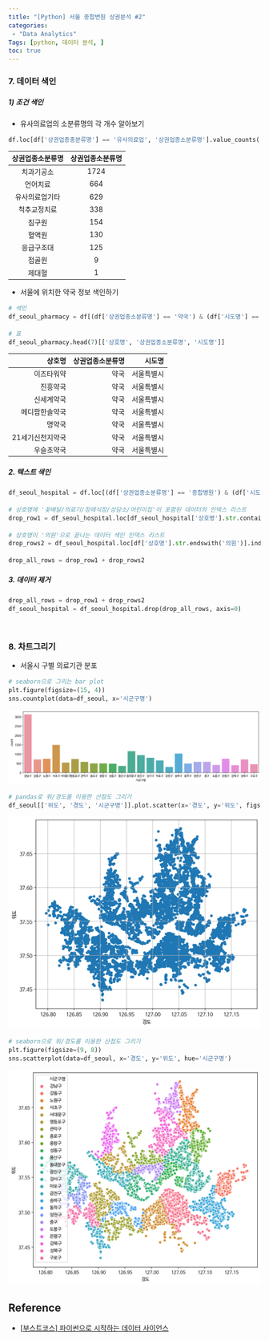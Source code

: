```yaml
---
title: "[Python] 서울 종합변원 상권분석 #2"
categories: 
 - "Data Analytics"
Tags: [python, 데이터 분석, ]
toc: true
---
```




### 7. 데이터 색인

##### 1) 조건 색인

-  유사의료업의 소분류명의 각 개수 알아보기

```python
df.loc[df['상권업종중분류명'] == '유사의료업', '상권업종소분류명'].value_counts()
```

| 상권업종소분류명 | 상권업종소분류명 |
| :--------------: | :--------------: |
|    치과기공소    |       1724       |
|     언어치료     |       664        |
|  유사의료업기타  |       629        |
|   척추교정치료   |       338        |
|      침구원      |       154        |
|      혈액원      |       130        |
|    응급구조대    |       125        |
|      접골원      |        9         |
|      제대혈      |        1         |



- 서울에 위치한 약국 정보 색인하기

```python
# 색인
df_seoul_pharmacy = df[(df['상권업종소분류명'] == '약국') & (df['시도명'] == '서울특별시')]

# 표
df_seoul_pharmacy.head(7)[['상호명', '상권업종소분류명', '시도명']]
```

|           상호명 | 상권업종소분류명 |     시도명 |
| ---------------: | ---------------: | ---------: |
|       이즈타워약 |             약국 | 서울특별시 |
|         진흥약국 |             약국 | 서울특별시 |
|       신세계약국 |             약국 | 서울특별시 |
|   메디팜한솔약국 |             약국 | 서울특별시 |
|           명약국 |             약국 | 서울특별시 |
| 21세기신천지약국 |             약국 | 서울특별시 |
|       우슬초약국 |             약국 | 서울특별시 |



##### 2. 텍스트 색인

```python
df_seoul_hospital = df.loc[(df['상권업종소분류명'] == '종합병원') & (df['시도명'] == '서울특별시')]

# 상호명에 '꽃배달/의료기/장례식장/상담소/어린이집'이 포함된 데이터의 인덱스 리스트
drop_row1 = df_seoul_hospital.loc[df_seoul_hospital['상호명'].str.contains('꽃배달|의료기|장례식장|상담소|어린이집')].index.tolist()

# 상호명이 '의원'으로 끝나는 데이터 색인 인덱스 리스트
drop_rows2 = df_seoul_hospital.loc[df['상호명'].str.endswith('의원')].index.tolist()

drop_all_rows = drop_row1 + drop_rows2

```



##### 3. 데이터 제거

```python
drop_all_rows = drop_row1 + drop_rows2
df_seoul_hospital = df_seoul_hospital.drop(drop_all_rows, axis=0) 
```

​	



### 8. 차트그리기

- 서울시 구별 의료기관 분포

```python
# seaborn으로 그리는 bar plot
plt.figure(figsize=(15, 4))
sns.countplot(data=df_seoul, x='시군구명')
```

![서울시 구별 의료기관 분포1](/assets/seoul_district_barplot.png)



```python
# pandas로 위/경도를 이용한 산점도 그리기
df_seoul[['위도', '경도', '시군구명']].plot.scatter(x='경도', y='위도', figsize=(8, 7), grid=True)
```

![서울시 구별 의료기관 분포2](/assets/seoul_district_scatterplot1.png)



```python
# seaborn으로 위/경도를 이용한 산점도 그리기
plt.figure(figsize=(9, 8))
sns.scatterplot(data=df_seoul, x='경도', y='위도', hue='시군구명')
```

![서울시 구별 의료기관 분포3](/assets/seoul_district_scatterplot2.png)



## Reference

- [[부스트코스] 파이썬으로 시작하는 데이터 사이언스](https://www.edwith.org/boostcourse-ds-510)

